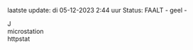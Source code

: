 laatste update: 
di 05-12-2023  2:44   uur 
Status: FAALT - geel - 
<div class="service R">J</div><div class="service Y">microstation</div><div class="service G">httpstat</div>